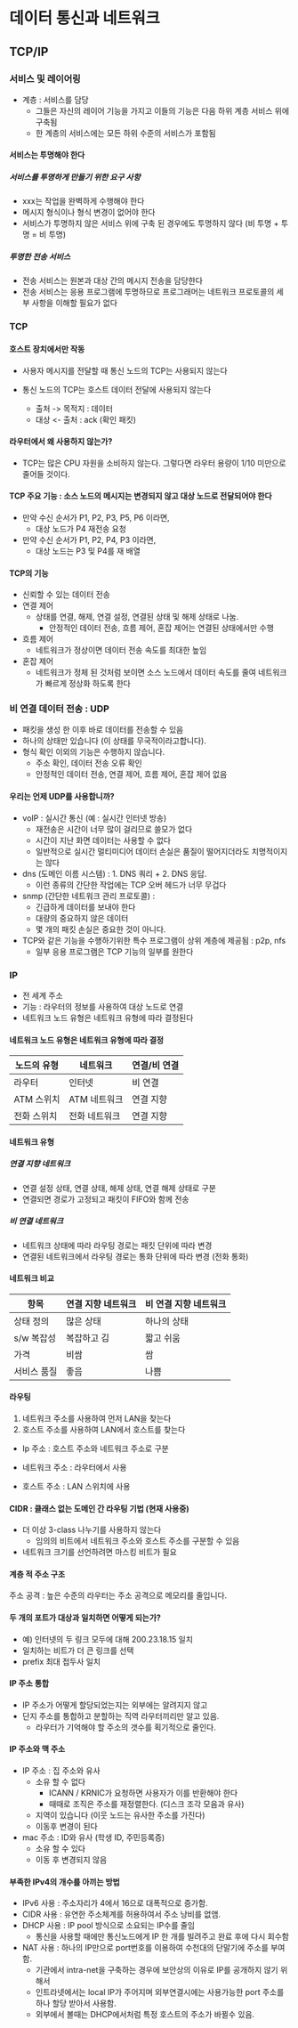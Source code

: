 # 데이터 통신과 네트워크

## TCP/IP

### 서비스 및 레이어링

- 계층 : 서비스를 담당
  - 그들은 자신의 레이어 기능을 가지고 이들의 기능은 다음 하위 계층 서비스 위에 구축됨
  - 한 계층의 서비스에는 모든 하위 수준의 서비스가 포함됨



#### 서비스는 투명해야 한다

##### 서비스를 투명하게 만들기 위한 요구 사항

- xxx는 작업을 완벽하게 수행해야 한다
- 메시지 형식이나 형식 변경이 없어야 한다
- 서비스가 투명하지 않은 서비스 위에 구축 된 경우에도 투명하지 않다 (비 투명 + 투명 = 비 투명)



##### 투명한 전송 서비스

- 전송 서비스는 원본과 대상 간의 메시지 전송을 담당한다
- 전송 서비스는 응용 프로그램에 투명하므로 프로그래머는 네트워크 프로토콜의 세부 사항을 이해할 필요가 없다



### TCP

#### 호스트 장치에서만 작동

- 사용자 메시지를 전달할 때 통신 노드의 TCP는 사용되지 않는다

- 통신 노드의 TCP는 호스트 데이터 전달에 사용되지 않는다
  - 출처 -> 목적지 : 데이터
  - 대상 <- 출처 : ack (확인 패킷)



#### 라우터에서 왜 사용하지 않는가?

- TCP는 많은 CPU 자원을 소비하지 않는다. 그렇다면 라우터 용량이 1/10 미만으로 줄어들 것이다.



#### TCP 주요 기능 : 소스 노드의 메시지는 변경되지 않고 대상 노드로 전달되어야 한다

- 만약 수신 순서가 P1, P2, P3, P5, P6 이라면,
  - 대상 노드가 P4 재전송 요청
- 만약 수신 순서가 P1, P2, P4, P3 이라면,
  - 대상 노드는 P3 및 P4를 재 배열



#### TCP의 기능

- 신뢰할 수 있는 데이터 전송
- 연결 제어
  - 상태를 연결, 해제, 연결 설정, 연결된 상태 및 해제 상태로 나눔.
    - 안정적인 데이터 전송, 흐름 제어, 혼잡 제어는 연결된 상태에서만 수행
- 흐름 제어
  - 네트워크가 정상이면 데이터 전송 속도를 최대한 높임
- 혼잡 제어
  - 네트워크가 정체 된 것처럼 보이면 소스 노드에서 데이터 속도를 줄여 네트워크가 빠르게 정상화 하도록 한다



### 비 연결 데이터 전송 : UDP

- 패킷을 생성 한 이후 바로 데이터를 전송할 수 있음
- 하나의 상태만 있습니다 (이 상태를 무국적이라고합니다).
- 형식 확인 이외의 기능은 수행하지 않습니다.
  - 주소 확인, 데이터 전송 오류 확인
  - 안정적인 데이터 전송, 연결 제어, 흐름 제어, 혼잡 제어 없음



#### 우리는 언제 UDP를 사용합니까?

- voIP : 실시간 통신 (예 : 실시간 인터넷 방송)
  - 재전송은 시간이 너무 많이 걸리므로 쓸모가 없다
  - 시간이 지난 화면 데이터는 사용할 수 없다
  - 일반적으로 실시간 멀티미디어 데이터 손실은 품질이 떨어지더라도 치명적이지는 않다
- dns (도메인 이름 시스템) : 1. DNS 쿼리 + 2. DNS 응답.
  - 이런 종류의 간단한 작업에는 TCP 오버 헤드가 너무 무겁다
- snmp (간단한 네트워크 관리 프로토콜) :
  - 긴급하게 데이터를 보내야 한다
  - 대량의 중요하지 않은 데이터
  - 몇 개의 패킷 손실은 중요한 것이 아니다.
- TCP와 같은 기능을 수행하기위한 특수 프로그램이 상위 계층에 제공됨 : p2p, nfs
  - 일부 응용 프로그램은 TCP 기능의 일부를 원한다



### IP

- 전 세계 주소
- 기능 : 라우터의 정보를 사용하여 대상 노드로 연결
- 네트워크 노드 유형은 네트워크 유형에 따라 결정된다



#### 네트워크 노드 유형은 네트워크 유형에 따라 결정

| 노드의 유형 | 네트워크      | 연결/비 연결 |
| ----------- | ------------- | ------------ |
| 라우터      | 인터넷        | 비 연결      |
| ATM 스위치  | ATM 네트워크  | 연결 지향    |
| 전화 스위치 | 전화 네트워크 | 연결 지향    |



#### 네트워크 유형

##### 연결 지향 네트워크

- 연결 설정 상태, 연결 상태, 해제 상태, 연결 해제 상태로 구분
- 연결되면 경로가 고정되고 패킷이 FIFO와 함께 전송

##### 비 연결 네트워크

- 네트워크 상태에 따라 라우팅 경로는 패킷 단위에 따라 변경
- 연결된 네트워크에서 라우팅 경로는 통화 단위에 따라 변경 (전화 통화)



#### 네트워크 비교

| 항목        | 연결 지향 네트워크 | 비 연결 지향 네트워크 |
| ----------- | ------------------ | --------------------- |
| 상태 정의   | 많은 상태          | 하나의 상태           |
| s/w 복잡성  | 복잡하고 김        | 짧고 쉬움             |
| 가격        | 비쌈               | 쌈                    |
| 서비스 품질 | 좋음               | 나쁨                  |



#### 라우팅

1. 네트워크 주소를 사용하여 먼저 LAN을 찾는다
2. 호스트 주소를 사용하여 LAN에서 호스트를 찾는다



- Ip 주소 : 호스트 주소와 네트워크 주소로 구분

- 네트워크 주소 : 라우터에서 사용
- 호스트 주소 : LAN 스위치에 사용



#### CIDR : 클래스 없는 도메인 간 라우팅 기법 (현재 사용중)

- 더 이상 3-class 나누기를 사용하지 않는다
  - 임의의 비트에서 네트워크 주소와 호스트 주소를 구분할 수 있음
- 네트워크 크기를 선언하려면 마스킹 비트가 필요



#### 계층 적 주소 구조

주소 공격 : 높은 수준의 라우터는 주소 공격으로 메모리를 줄입니다.



#### 두 개의 포트가 대상과 일치하면 어떻게 되는가?

- 예) 인터넷의 두 링크 모두에 대해 200.23.18.15 일치
- 일치하는 비트가 더 큰 링크를 선택
- prefix 최대 접두사 일치



#### IP 주소 통합

- IP 주소가 어떻게 할당되었는지는 외부에는 알려지지 않고
- 단지 주소를 통합하고 분할하는 직역 라우터끼리만 알고 있음.
  - 라우터가 기억해야 할 주소의 갯수를 획기적으로 줄인다.



#### IP 주소와 맥 주소

- IP 주소 : 집 주소와 유사
  - 소유 할 수 없다
    - ICANN / KRNIC가 요청하면 사용자가 이를 반환해야 한다
    - 때때로 조직은 주소를 재정렬한다. (디스크 조각 모음과 유사)
  - 지역이 있습니다 (이웃 노드는 유사한 주소를 가진다)
  - 이동후 변경이 된다
- mac 주소 : ID와 유사 (학생 ID, 주민등록증)
  - 소유 할 수 있다
  - 이동 후 변경되지 않음



#### 부족한 IPv4의 개수를 아끼는 방법

- IPv6 사용 : 주소자리가 4에서 16으로 대폭적으로 증가함.
- CIDR 사용 : 유연한 주소체계를 허용하여서 주소 낭비를 없앰.
- DHCP 사용 : IP pool 방식으로 소요되는 IP수를 줄임
  - 통신을 사용할 때에만 통신노드에게 IP 한 개를 빌려주고 완료 후에 다시 회수함
- NAT 사용 : 하나의 IP만으로 port번호를 이용하여 수천대의 단말기에 주소를 부여함.
  - 기관에서 intra-net을 구축하는 경우에 보안상의 이유로 IP를 공개하지 않기 위해서
  - 인트라넷에서는 local IP가 주어지며 외부연결시에는 사용가능한 port 주소를 하나 할당 받아서 사용함. 
  - 외부에서 볼때는 DHCP에서처럼 특정 호스트의 주소가 바뀔수 있음. 